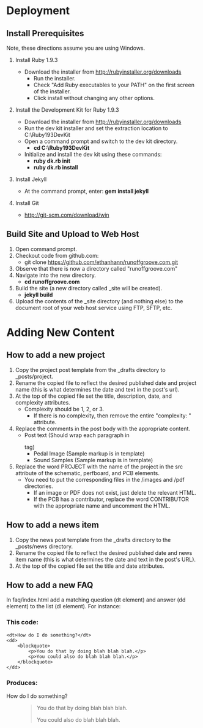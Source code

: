 # Deployment
## Install Prerequisites

Note, these directions assume you are using Windows.

1. Install Ruby 1.9.3
    - Download the installer from http://rubyinstaller.org/downloads
        - Run the installer.
        - Check "Add Ruby executables to your PATH" on the first screen of the installer.
        - Click install without changing any other options.
2. Install the Development Kit for Ruby 1.9.3
    - Download the installer from http://rubyinstaller.org/downloads
    - Run the dev kit installer and set the extraction location to C:\Ruby193DevKit
    - Open a command prompt and switch to the dev kit directory.
        - __cd C:\Ruby193DevKit__
    - Initialize and install the dev kit using these commands:
        - __ruby dk.rb init__
        - __ruby dk.rb install__
3. Install Jekyll
    - At the command prompt, enter: __gem install jekyll__

4. Install Git
    - http://git-scm.com/download/win

## Build Site and Upload to Web Host

1. Open command prompt.
2. Checkout code from github.com:
    - git clone https://github.com/ethanhann/runoffgroove.com.git
3. Observe that there is now a directory called "runoffgroove.com"
4. Navigate into the new directory.
    - __cd runoffgroove.com__
5. Build the site (a new directory called _site will be created).
    - __jekyll build__
6. Upload the contents of the _site directory (and nothing else) to the document root of your web host service using FTP, SFTP, etc.

# Adding New Content
## How to add a new project

1. Copy the project post template from the _drafts directory to _posts/project.
2. Rename the copied file to reflect the desired published date and project name (this is what determines the date and text in the post's url).
3. At the top of the copied file set the title, description, date, and complexity attributes.
    - Complexity should be 1, 2, or 3.
        - If there is no complexity, then remove the entire "complexity: " attribute.
4. Replace the comments in the post body with the appropriate content.
    - Post text (Should wrap each paragraph in <p></p> tag)
        - Pedal Image (Sample markup is in template)
        - Sound Samples (Sample markup is in template)
5. Replace the word PROJECT with the name of the project in the src attribute of the schematic, perfboard, and PCB elements.
    - You need to put the corresponding files in the /images and /pdf directories.
        - If an image or PDF does not exist, just delete the relevant HTML.
        - If the PCB has a contributor, replace the word CONTRIBUTOR with the appropriate name and uncomment the HTML.

## How to add a news item
1. Copy the news post template from the _drafts directory to the _posts/news directory.
2. Rename the copied file to reflect the desired published date and news item name (this is what determines the date and text in the post's URL).
3. At the top of the copied file set the title and date attributes.

## How to add a new FAQ
In faq/index.html add a matching question (dt element) and answer (dd element) to the list (dl element). For instance:
### This code:
```
<dt>How do I do something?</dt>
<dd>
    <blockquote>
        <p>You do that by doing blah blah blah.</p>
        <p>You could also do blah blah blah.</p>
    </blockquote>
</dd>
```
### Produces:
<dt>How do I do something?</dt>
<dd>
    <blockquote>
        <p>You do that by doing blah blah blah.</p>
        <p>You could also do blah blah blah.</p>
    </blockquote>
</dd>

